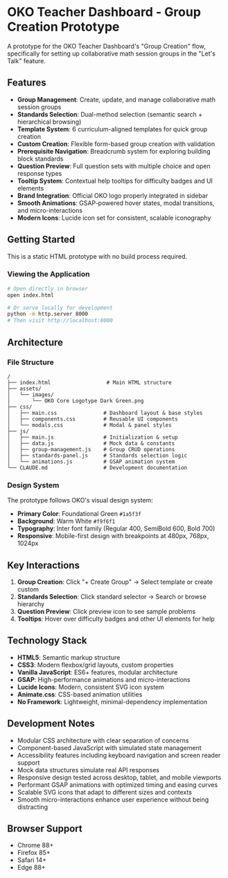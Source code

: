 # OKO Teacher Dashboard - Group Creation Prototype

A prototype for the OKO Teacher Dashboard's "Group Creation" flow, specifically for setting up collaborative math session groups in the "Let's Talk" feature.

## Features

- **Group Management**: Create, update, and manage collaborative math session groups
- **Standards Selection**: Dual-method selection (semantic search + hierarchical browsing)
- **Template System**: 6 curriculum-aligned templates for quick group creation
- **Custom Creation**: Flexible form-based group creation with validation
- **Prerequisite Navigation**: Breadcrumb system for exploring building block standards
- **Question Preview**: Full question sets with multiple choice and open response types
- **Tooltip System**: Contextual help tooltips for difficulty badges and UI elements
- **Brand Integration**: Official OKO logo properly integrated in sidebar
- **Smooth Animations**: GSAP-powered hover states, modal transitions, and micro-interactions
- **Modern Icons**: Lucide icon set for consistent, scalable iconography

## Getting Started

This is a static HTML prototype with no build process required.

### Viewing the Application

```bash
# Open directly in browser
open index.html

# Or serve locally for development
python -m http.server 8000
# Then visit http://localhost:8000
```

## Architecture

### File Structure
```
/
├── index.html                  # Main HTML structure
├── assets/
│   └── images/
│       └── OKO Core Logotype Dark Green.png
├── css/
│   ├── main.css               # Dashboard layout & base styles
│   ├── components.css         # Reusable UI components
│   └── modals.css             # Modal & panel styles
├── js/
│   ├── main.js                # Initialization & setup
│   ├── data.js                # Mock data & constants
│   ├── group-management.js    # Group CRUD operations
│   ├── standards-panel.js     # Standards selection logic
│   └── animations.js          # GSAP animation system
└── CLAUDE.md                  # Development documentation
```

### Design System

The prototype follows OKO's visual design system:

- **Primary Color**: Foundational Green `#1a5f3f`
- **Background**: Warm White `#f9f6f1`
- **Typography**: Inter font family (Regular 400, SemiBold 600, Bold 700)
- **Responsive**: Mobile-first design with breakpoints at 480px, 768px, 1024px

## Key Interactions

1. **Group Creation**: Click "+ Create Group" → Select template or create custom
2. **Standards Selection**: Click standard selector → Search or browse hierarchy
3. **Question Preview**: Click preview icon to see sample problems
4. **Tooltips**: Hover over difficulty badges and other UI elements for help

## Technology Stack

- **HTML5**: Semantic markup structure
- **CSS3**: Modern flexbox/grid layouts, custom properties
- **Vanilla JavaScript**: ES6+ features, modular architecture
- **GSAP**: High-performance animations and micro-interactions
- **Lucide Icons**: Modern, consistent SVG icon system
- **Animate.css**: CSS-based animation utilities
- **No Framework**: Lightweight, minimal-dependency implementation

## Development Notes

- Modular CSS architecture with clear separation of concerns
- Component-based JavaScript with simulated state management  
- Accessibility features including keyboard navigation and screen reader support
- Mock data structures simulate real API responses
- Responsive design tested across desktop, tablet, and mobile viewports
- Performant GSAP animations with optimized timing and easing curves
- Scalable SVG icons that adapt to different sizes and contexts
- Smooth micro-interactions enhance user experience without being distracting

## Browser Support

- Chrome 88+
- Firefox 85+
- Safari 14+
- Edge 88+
